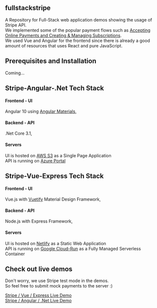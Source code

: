 ## fullstackstripe

A Repository for Full-Stack web application demos showing the usage of Stripe API.
<br/>
We implemented some of the popular payment flows such as [Accepting Online Payments and Creating & Managing Subscriptions](https://stripe.com/docs/payments).
<br/>
We used Vue and Angular for the frontend since there is already a good amount of resources that uses React and pure JavaScript.

## Prerequisites and Installation
Coming...

## Stripe-Angular-.Net Tech Stack

#### Frontend - UI
Angular 10 using [Angular Materials](https://material.angular.io/components/categories),
<br/>
#### Backend - API
.Net Core 3.1, 
<br/>
#### Servers
UI is hosted on [AWS S3](https://aws.amazon.com/s3/) as a Single Page Application
<br/>
API is running on [Azure Portal](https://azure.microsoft.com/en-us/features/azure-portal/)


## Stripe-Vue-Express Tech Stack

#### Frontend - UI
Vue.js with [Vuetify](https://vuetifyjs.com/) Material Design Framework,
<br/>
#### Backend - API
Node.js with Express Framework, 
<br/>
#### Servers
UI is hosted on [Netlify](https://www.netlify.com/) as a Static Web Application
<br/>
API is running on [Google Cloud-Run](https://cloud.google.com/run) as a Fully Managed Serverless Container


## Check out live demos

Don't worry, we use Stripe test mode in the demos. 
<br/>
So feel free to submit mock payments to the server :)

[Stripe / Vue / Express Live Demo](https://fullstackstripe-vue-express.netlify.app/)
<br/>
[Stripe / Angular / .Net Live Demo](http://fullstackstripe-angular-net.s3-website-us-east-1.amazonaws.com/)
